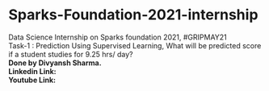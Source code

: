 # Sparks-Foundation-2021-internship  
Data Science Internship on Sparks foundation 2021, #GRIPMAY21  
Task-1 : Prediction Using Supervised Learning, What will be predicted score if a student studies for 9.25 hrs/ day?  
**Done by Divyansh Sharma.  
Linkedin Link:  
Youtube Link:**  

